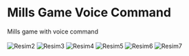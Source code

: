 # Mills Game Voice Command
Mills game with voice command 
<br><br>
![Resim2](https://user-images.githubusercontent.com/53579912/121417192-4a9a1a00-c972-11eb-832d-5601b3b7d389.png)
![Resim3](https://user-images.githubusercontent.com/53579912/121417196-4bcb4700-c972-11eb-8ff6-794b171e2a80.png)
![Resim4](https://user-images.githubusercontent.com/53579912/121417198-4bcb4700-c972-11eb-99cc-2b09e4a4b61c.png)
![Resim5](https://user-images.githubusercontent.com/53579912/121417204-4c63dd80-c972-11eb-8959-81c6b012f179.png)
![Resim6](https://user-images.githubusercontent.com/53579912/121417205-4cfc7400-c972-11eb-853b-d93412f911df.png)
![Resim7](https://user-images.githubusercontent.com/53579912/121417206-4cfc7400-c972-11eb-8cf8-73d10cabb0f1.png)
